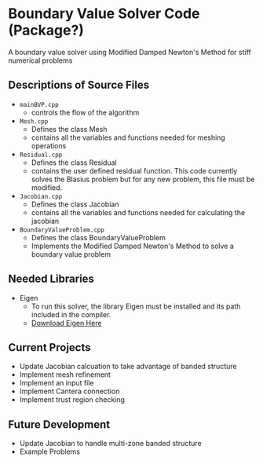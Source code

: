 # Boundary Value Solver Code (Package?)
A boundary value solver using Modified Damped Newton's Method for stiff numerical problems

## Descriptions of Source Files
- `mainBVP.cpp` 
    - controls the flow of the algorithm
- `Mesh.cpp` 
    - Defines the class Mesh
    - contains all the variables and functions needed for meshing operations
- `Residual.cpp` 
    - Defines the class Residual
    - contains the user defined residual function. This code currently solves the Blasius problem but for any new problem, this file must be modified.
- `Jacobian.cpp` 
    - Defines the class Jacobian
    - contains all the variables and functions needed for calculating the jacobian
- `BoundaryValueProblem.cpp`
    - Defines the class BoundaryValueProblem
    - Implements the Modified Damped Newton's Method to solve a boundary value problem

## Needed Libraries
- Eigen
    - To run this solver, the library Eigen must be installed and its path included in the compiler. 
    - [Download Eigen Here](http://eigen.tuxfamily.org/index.php?title=Main_Page#Download)

## Current Projects
- Update Jacobian calcuation to take advantage of banded structure
- Implement mesh refinement
- Implement an input file
- Implement Cantera connection
- Implement trust region checking

## Future Development
- Update Jacobian to handle multi-zone banded structure
- Example Problems